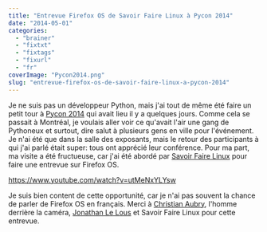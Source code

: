 ```yaml
---
title: "Entrevue Firefox OS de Savoir Faire Linux à Pycon 2014"
date: "2014-05-01"
categories: 
  - "brainer"
  - "fixtxt"
  - "fixtags"
  - "fixurl"
  - "fr"
coverImage: "Pycon2014.png"
slug: "entrevue-firefox-os-de-savoir-faire-linux-a-pycon-2014"
---
```


Je ne suis pas un développeur Python, mais j'ai tout de même été faire un petit tour à [Pycon 2014](https://us.pycon.org/2014/ "Site web de Pycon 2014") qui avait lieu il y a quelques jours. Comme cela se passait à Montréal, je voulais aller voir ce qu'avait l'air une gang de Pythoneux et surtout, dire salut à plusieurs gens en ville pour l'événement. Je n'ai été que dans la salle des exposants, mais le retour des participants à qui j'ai parlé était super: tous ont apprécié leur conférence. Pour ma part, ma visite a été fructueuse, car j'ai été abordé par [Savoir Faire Linux](https://www.savoirfairelinux.com/ "Site Web de Savoir Faire Linux") pour faire une entrevue sur Firefox OS.

https://www.youtube.com/watch?v=utMeNxYLYsw

Je suis bien content de cette opportunité, car je n'ai pas souvent la chance de parler de Firefox OS en français. Merci à [Christian Aubry](https://twitter.com/christianaubry "Compte Twitter de Christian Aubry"), l'homme derrière la caméra, [Jonathan Le Lous](http://blog.itnservice.net/ "Site Web de Jonathan Le Lous") et Savoir Faire Linux pour cette entrevue.
